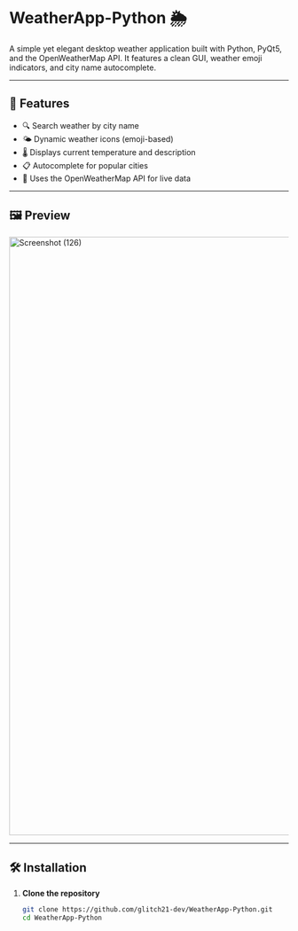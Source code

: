 # WeatherApp-Python 🌦️

A simple yet elegant desktop weather application built with Python, PyQt5, and the OpenWeatherMap API. It features a clean GUI, weather emoji indicators, and city name autocomplete.

---

## 🚀 Features

- 🔍 Search weather by city name
- 🌤️ Dynamic weather icons (emoji-based)
- 🌡️ Displays current temperature and description
- 📋 Autocomplete for popular cities
- 🧪 Uses the OpenWeatherMap API for live data

---

## 🖼️ Preview


<img width="1920" height="1080" alt="Screenshot (126)" src="https://github.com/user-attachments/assets/0f9a88de-883e-4dc7-a1ad-488fe389d467" />

---

## 🛠️ Installation

1. **Clone the repository**
   ```bash
   git clone https://github.com/glitch21-dev/WeatherApp-Python.git
   cd WeatherApp-Python
